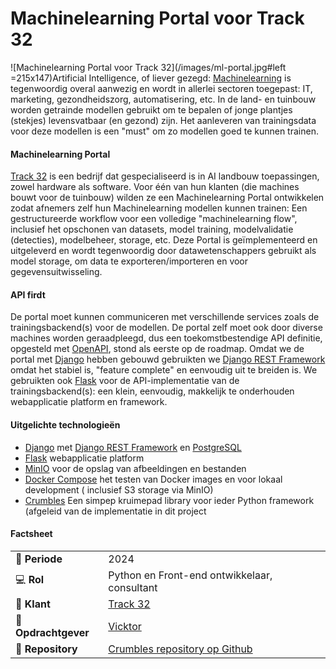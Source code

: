 # Machinelearning Portal voor Track 32

![Machinelearning Portal voor Track 32](/images/ml-portal.jpg#left =215x147)Artificial Intelligence, of liever gezegd: [Machinelearning](https://nl.wikipedia.org/wiki/Machinaal_leren) is tegenwoordig overal aanwezig en wordt in allerlei sectoren toegepast: IT, marketing, gezondheidszorg, automatisering, etc. In de land- en tuinbouw worden getrainde modellen gebruikt om te bepalen of jonge plantjes (stekjes) levensvatbaar (en gezond) zijn. Het aanleveren van trainingsdata voor deze modellen is een "must" om zo modellen goed te kunnen trainen.

#### Machinelearning Portal
[Track 32](https://www.track32.nl/) is een bedrijf dat gespecialiseerd is in AI landbouw toepassingen, zowel hardware als software. Voor één van hun klanten (die machines bouwt voor de tuinbouw) wilden ze een Machinelearning Portal ontwikkelen zodat afnemers zelf hun Machinelearning modellen kunnen trainen: Een gestructureerde workflow voor een volledige "machinelearning flow", inclusief het opschonen van datasets, model training, modelvalidatie (detecties), modelbeheer, storage, etc. Deze Portal is geïmplementeerd en uitgeleverd en wordt tegenwoordig door datawetenschappers gebruikt als model storage, om data te exporteren/importeren en voor gegevensuitwisseling.

#### API firdt
De portal moet kunnen communiceren met verschillende services zoals de trainingsbackend(s) voor de modellen. De portal zelf moet ook door diverse machines worden geraadpleegd, dus een toekomstbestendige API definitie, opgesteld met [OpenAPI](https://swagger.io/specification/), stond als eerste op de roadmap. Omdat we de portal met [Django](https://www.djangoproject.com/) hebben gebouwd gebruikten we [Django REST Framework](https://www.django-rest-framework.org/) omdat het stabiel is, "feature complete" en eenvoudig uit te breiden is. We gebruikten ook [Flask](https://flask.palletsprojects.com/en/stable/) voor de API-implementatie van de trainingsbackend(s): een klein, eenvoudig, makkelijk te onderhouden webapplicatie platform en framework.

#### Uitgelichte technologieën
- [Django](https://www.djangoproject.com/) met [Django REST Framework](https://www.django-rest-framework.org/) en [PostgreSQL](https://www.postgresql.org/)
- [Flask](https://flask.palletsprojects.com/en/stable/) webapplicatie platform
- [MinIO](https://min.io/) voor de opslag van afbeeldingen en bestanden
- [Docker Compose](https://docs.docker.com/compose/) het testen van Docker images en voor lokaal development ( inclusief S3 storage via MinIO)
- [Crumbles](https://github.com/maerteijn/crumbles/) Een simpep kruimepad library voor ieder Python framework (afgeleid van de implementatie in dit project

#### Factsheet
|                             |                                                                         |
| --------------------------- | ----------------------------------------------------------------------- |
| :calendar: **Periode**      | 2024                                                                    |
| :computer: **Rol**          | Python en Front-end ontwikkelaar, consultant                            |
| :man: **Klant**             | [Track 32](https://www.track32.nl)                                      |
| :office: **Opdrachtgever**  | [Vicktor](https://www.vicktor.nl)                                       |
| :link: **Repository**       | [Crumbles repository op Github](https://github.com/maerteijn/crumbles/) |
